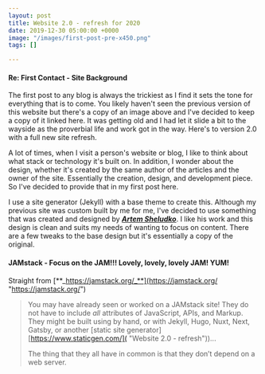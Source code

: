 ```yaml
---
layout: post
title: Website 2.0 - refresh for 2020
date: 2019-12-30 05:00:00 +0000
image: "/images/first-post-pre-x450.png"
tags: []

---
```

#### Re: First Contact - Site Background

The first post to any blog is always the trickiest as I find it sets the tone for everything that is to come. You likely haven't seen the previous version of this website but there's a copy of an image above and I've decided to keep a copy of it linked here. It was getting old and I had let it slide a bit to the wayside as the proverbial life and work got in the way. Here's to version 2.0 with a full new site refresh.

A lot of times, when I visit a person's website or blog, I like to think about what stack or technology it's built on. In addition, I wonder about the design, whether it's created by the same author of the articles and the owner of the site. Essentially the creation, design, and development piece. So I've decided to provide that in my first post here.

I use a site generator (Jekyll) with a base theme to create this. Although my previous site was custom built by me for me, I've decided to use something that was created and designed by [**_Artem Sheludko_**](http://artemsheludko.com/ "Artem Shelduko website"). I like his work and this design is clean and suits my needs of wanting to focus on content. There are a few tweaks to the base design but it's essentially a copy of the original.

#### JAMstack - Focus on the JAM!!! Lovely, lovely, lovely JAM! YUM!

Straight from [**_https://jamstack.org/_**](https://jamstack.org/ "https://jamstack.org/")

> You may have already seen or worked on a JAMstack site! They do not have to include _all_ attributes of JavaScript, APIs, and Markup. They might be built using by hand, or with Jekyll, Hugo, Nuxt, Next, Gatsby, or another \[static site generator\] [https://www.staticgen.com/]( "Website 2.0 - refresh"))...
>
> The thing that they all have in common is that they don’t depend on a web server.